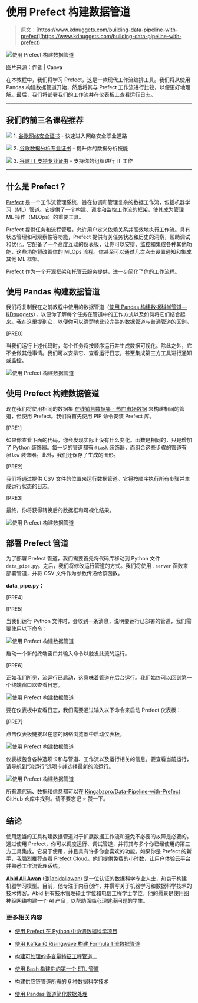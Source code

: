 # 使用 Prefect 构建数据管道

> 原文：[https://www.kdnuggets.com/building-data-pipeline-with-prefect](https://www.kdnuggets.com/building-data-pipeline-with-prefect)

![使用 Prefect 构建数据管道](../Images/4d13b082e59808e5824b4489d6e1fbe1.png)

图片来源：作者 | Canva

在本教程中，我们将学习 Prefect，这是一款现代工作流编排工具。我们将从使用 Pandas 构建数据管道开始，然后将其与 Prefect 工作流进行比较，以便更好地理解。最后，我们将部署我们的工作流并在仪表板上查看运行日志。

* * *

## 我们的前三名课程推荐

![](../Images/0244c01ba9267c002ef39d4907e0b8fb.png) 1\. [谷歌网络安全证书](https://www.kdnuggets.com/google-cybersecurity) - 快速进入网络安全职业道路

![](../Images/e225c49c3c91745821c8c0368bf04711.png) 2\. [谷歌数据分析专业证书](https://www.kdnuggets.com/google-data-analytics) - 提升你的数据分析技能

![](../Images/0244c01ba9267c002ef39d4907e0b8fb.png) 3\. [谷歌 IT 支持专业证书](https://www.kdnuggets.com/google-itsupport) - 支持你的组织进行 IT 工作

* * *

## 什么是 Prefect？

[Prefect](https://www.prefect.io/) 是一个工作流管理系统，旨在协调和管理复杂的数据工作流，包括机器学习（ML）管道。它提供了一个构建、调度和监控工作流的框架，使其成为管理 ML 操作（MLOps）的重要工具。

Prefect 提供任务和流程管理，允许用户定义依赖关系并高效地执行工作流。具有状态管理和可观察性等功能，Prefect 提供有关任务状态和历史的洞察，帮助调试和优化。它配备了一个高度互动的仪表板，让你可以安排、监控和集成各种其他功能，这些功能将改善你的 MLOps 流程。你甚至可以通过几次点击设置通知和集成其他 ML 框架。

Prefect 作为一个开源框架和托管云服务提供，进一步简化了你的工作流程。

## 使用 Pandas 构建数据管道

我们将复制我在之前教程中使用的数据管道（[使用 Pandas 构建数据科学管道—KDnuggets](/building-data-science-pipelines-using-pandas)），以便你了解每个任务在管道中的工作方式以及如何将它们结合起来。我在这里提到它，以便你可以清楚地比较完美的数据管道与普通管道的区别。

[PRE0]

当我们运行上述代码时，每个任务将按顺序运行并生成数据可视化。除此之外，它不会做其他事情。我们可以安排它、查看运行日志，甚至集成第三方工具进行通知或监控。

![使用 Prefect 构建数据管道](../Images/79beb4560737e97df467c8f9d7ff23a5.png)

## 使用 Prefect 构建数据管道

现在我们将使用相同的数据集 [在线销售数据集 - 热门市场数据](https://www.kaggle.com/datasets/shreyanshverma27/online-sales-dataset-popular-marketplace-data) 来构建相同的管道，但使用 Prefect。我们将首先使用 PIP 命令安装 Prefect 库。

[PRE1]

如果你查看下面的代码，你会发现实际上没有什么变化。函数是相同的，只是增加了 Python 装饰器。每一步的管道都有 `@task` 装饰器，而组合这些步骤的管道有 `@flow` 装饰器。此外，我们还保存了生成的图形。

[PRE2]

我们将通过提供 CSV 文件的位置来运行数据管道。它将按顺序执行所有步骤并生成运行状态的日志。

[PRE3]

最终，你将获得转换后的数据框和可视化结果。

![使用 Prefect 构建数据管道](../Images/c74d76a8f60b64e2a696a39dcd248852.png)

## 部署 Prefect 管道

为了部署 Prefect 管道，我们需要首先将代码库移动到 Python 文件 `data_pipe.py`。之后，我们将修改运行管道的方式。我们将使用 `.server` 函数来部署管道，并将 CSV 文件作为参数传递给该函数。

**data_pipe.py：**

[PRE4]

[PRE5]

当我们运行 Python 文件时，会收到一条消息，说明要运行已部署的管道，我们需要使用以下命令：

![使用 Prefect 构建数据管道](../Images/7de84a30f6d0c14c52f3ba144649446f.png)

启动一个新的终端窗口并输入命令以触发此流的运行。

[PRE6]

正如我们所见，流运行已启动，这意味着管道在后台运行。我们始终可以回到第一个终端窗口以查看日志。

![使用 Prefect 构建数据管道](../Images/50e3e5c9ca50ab412878a272c357108a.png)

要在仪表板中查看日志，我们需要通过输入以下命令来启动 Prefect 仪表板：

[PRE7]

点击仪表板链接以在您的网络浏览器中启动仪表板。

![使用 Prefect 构建数据管道](../Images/a3adf6f824b5460e04567e9d3adb3aff.png)

仪表板包含各种选项卡和与管道、工作流以及运行相关的信息。要查看当前运行，请导航到“流运行”选项卡并选择最新的流运行。

![使用 Prefect 构建数据管道](../Images/071f403e8756b9a9161de8310b94c8d2.png)

所有源代码、数据和信息都可以在 [Kingabzpro/Data-Pipeline-with-Prefect](https://github.com/kingabzpro/Data-Pipeline-with-Prefect) GitHub 仓库中找到。请不要忘记 ⭐ 赞一下。

## 结论

使用适当的工具构建数据管道对于扩展数据工作流和避免不必要的故障是必要的。通过使用 Prefect，你可以调度运行、调试管道，并将其与多个你已经使用的第三方工具集成。它易于使用，并且具有许多你会喜欢的功能。如果你是 Prefect 的新手，我强烈推荐查看 Prefect Cloud。他们提供免费的小时数，让用户体验云平台并熟悉工作流管理系统。

[](https://www.polywork.com/kingabzpro)****[Abid Ali Awan](https://www.polywork.com/kingabzpro)**** ([@1abidaliawan](https://www.linkedin.com/in/1abidaliawan)) 是一位认证的数据科学专业人士，热衷于构建机器学习模型。目前，他专注于内容创作，并撰写关于机器学习和数据科学技术的技术博客。Abid 拥有技术管理硕士学位和电信工程学士学位。他的愿景是使用图神经网络构建一个 AI 产品，以帮助面临心理健康问题的学生。

### 更多相关内容

+   [使用 Prefect 在 Python 中协调数据科学项目](https://www.kdnuggets.com/2022/02/orchestrate-data-science-project-python-prefect.html)

+   [使用 Kafka 和 Risingwave 构建 Formula 1 流数据管道](https://www.kdnuggets.com/building-a-formula-1-streaming-data-pipeline-with-kafka-and-risingwave)

+   [构建可处理的多变量特征工程管道…](https://www.kdnuggets.com/2022/03/building-tractable-feature-engineering-pipeline-multivariate-time-series.html)

+   [使用 Bash 构建你的第一个 ETL 管道](https://www.kdnuggets.com/building-your-first-etl-pipeline-with-bash)

+   [构建供应链管道所需的 6 种数据科学技术](https://www.kdnuggets.com/2022/01/6-data-science-technologies-need-build-supply-chain-pipeline.html)

+   [使用 Pandas 管道简化数据处理](https://www.kdnuggets.com/2022/08/simplify-data-processing-pandas-pipeline.html)

